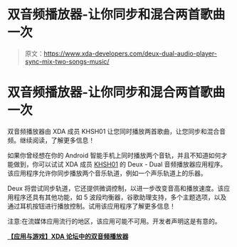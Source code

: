 # 双音频播放器-让你同步和混合两首歌曲一次

> 原文：<https://www.xda-developers.com/deux-dual-audio-player-sync-mix-two-songs-music/>

# 双音频播放器-让你同步和混合两首歌曲一次

双音频播放器由 XDA 成员 KHSH01 让您同时播放两首歌曲，让您同步和混合音频。继续阅读，了解更多信息！

如果你曾经想在你的 Android 智能手机上同时播放两个音轨，并且不知道如何才能做到，你可以试试 XDA 成员 [KHSH01](https://forum.xda-developers.com/member.php?u=6080995) 的 Deux - Dual 音频播放器应用程序。该应用程序允许你同步播放两个音乐轨道，例如一个声乐轨道上的乐器。

Deux 将尝试同步轨道，它还提供微调控制，以进一步改变音高和播放速度。该应用程序还具有其他功能，如 5 波段均衡器，谷歌助理支持，多个主题选项，以及通过耳机按钮进行播放控制。试用该应用程序了解更多信息！

注意:在流媒体应用流行的地区，该应用可能不可用。开发者声明这是有意的。

[**【应用与游戏】XDA 论坛中的双音频播放器**](https://forum.xda-developers.com/android/apps-games/app-dual-music-player-music-player-play-t3903353)